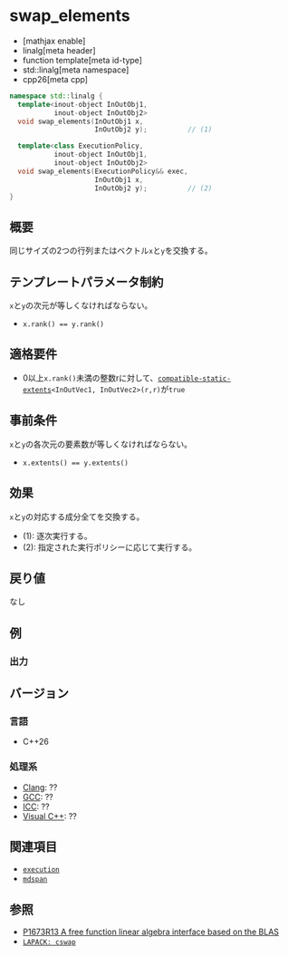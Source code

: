 # swap_elements

* [mathjax enable]
* linalg[meta header]
* function template[meta id-type]
* std::linalg[meta namespace]
* cpp26[meta cpp]


```cpp
namespace std::linalg {
  template<inout-object InOutObj1,
           inout-object InOutObj2>
  void swap_elements(InOutObj1 x,
                     InOutObj2 y);          // (1)

  template<class ExecutionPolicy,
           inout-object InOutObj1,
           inout-object InOutObj2>
  void swap_elements(ExecutionPolicy&& exec,
                     InOutObj1 x,
                     InOutObj2 y);          // (2)
}
```


## 概要
同じサイズの2つの行列またはベクトル`x`と`y`を交換する。


## テンプレートパラメータ制約
`x`と`y`の次元が等しくなければならない。
- `x.rank() == y.rank()`


## 適格要件
- 0以上`x.rank()`未満の整数rに対して、[`compatible-static-extents`](/reference/linalg/compatible-static-extents.md)`<InOutVec1, InOutVec2>(r,r)`が`true`


## 事前条件
`x`と`y`の各次元の要素数が等しくなければならない。
- `x.extents() == y.extents()`


## 効果
`x`と`y`の対応する成分全てを交換する。

- (1): 逐次実行する。
- (2): 指定された実行ポリシーに応じて実行する。


## 戻り値
なし


## 例


### 出力


## バージョン
### 言語
- C++26

### 処理系
- [Clang](/implementation.md#clang): ??
- [GCC](/implementation.md#gcc): ??
- [ICC](/implementation.md#icc): ??
- [Visual C++](/implementation.md#visual_cpp): ??


## 関連項目
- [`execution`](/reference/execution.md)
- [`mdspan`](/reference/mdspan.md)


## 参照
- [P1673R13 A free function linear algebra interface based on the BLAS](https://www.open-std.org/jtc1/sc22/wg21/docs/papers/2023/p1673r13.html)
- [`LAPACK: cswap`](https://netlib.org/lapack/explore-html/d7/d51/group__swap_ga1e8d1bbcbd0307e7a3839d0bd10e4118.html#ga1e8d1bbcbd0307e7a3839d0bd10e4118)

